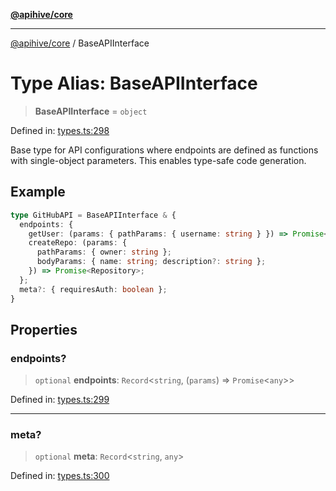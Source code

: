 [**@apihive/core**](../README.md)

***

[@apihive/core](../globals.md) / BaseAPIInterface

# Type Alias: BaseAPIInterface

> **BaseAPIInterface** = `object`

Defined in: [types.ts:298](https://github.com/cleverplatypus/apihive-core/blob/41e3c1cea55590dc03062ff0c7aaa365f3b52362/src/types.ts#L298)

Base type for API configurations where endpoints are defined as functions
with single-object parameters. This enables type-safe code generation.

## Example

```ts
type GitHubAPI = BaseAPIInterface & {
  endpoints: {
    getUser: (params: { pathParams: { username: string } }) => Promise<User>;
    createRepo: (params: {
      pathParams: { owner: string };
      bodyParams: { name: string; description?: string };
    }) => Promise<Repository>;
  };
  meta?: { requiresAuth: boolean };
}
```

## Properties

### endpoints?

> `optional` **endpoints**: `Record`\<`string`, (`params`) => `Promise`\<`any`\>\>

Defined in: [types.ts:299](https://github.com/cleverplatypus/apihive-core/blob/41e3c1cea55590dc03062ff0c7aaa365f3b52362/src/types.ts#L299)

***

### meta?

> `optional` **meta**: `Record`\<`string`, `any`\>

Defined in: [types.ts:300](https://github.com/cleverplatypus/apihive-core/blob/41e3c1cea55590dc03062ff0c7aaa365f3b52362/src/types.ts#L300)
